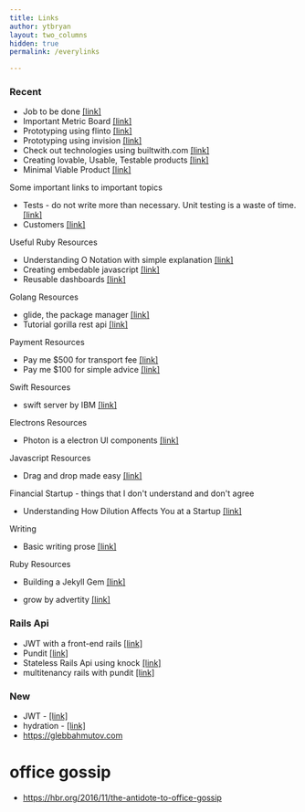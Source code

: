 ```yaml
---
title: Links
author: ytbryan
layout: two_columns
hidden: true
permalink: /everylinks

---
```







  ### Recent

  - Job to be done [[link]](http://innovatorstoolkit.com/content/technique-1-jobs-be-done)
  - Important Metric Board [[link]](https://twitter.com/ytbryan/status/440884044146814977)
  - Prototyping using flinto [[link]](https://www.flinto.com)
  - Prototyping using invision [[link]](https://www.invisionapp.com)
  - Check out technologies using builtwith.com [[link]](https://builtwith.com)
  - Creating lovable, Usable, Testable products [[link]]( http://blog.crisp.se/2016/01/25/henrikkniberg/making-sense-of-mvp)
  - Minimal Viable Product [[link]](https://blog.fastmonkeys.com/2014/06/18/minimum-viable-product-your-ultimate-guide-to-mvp-great-examples/)

  Some important links to important topics

  - Tests - do not write more than necessary. Unit testing is a waste of time. [[link]](/docs/testing.pdf)
  - Customers [[link]](/docs/customers.jpg)

  Useful Ruby Resources

  - Understanding O Notation with simple explanation [[link]](http://blog.honeybadger.io/a-rubyist-s-guide-to-big-o-notation/?utm_source=rubyweekly&utm_medium=email)
  - Creating embedable javascript [[link]](http://blog.swirrl.com/articles/creating-asynchronous-embeddable-javascript-widgets/)
  - Reusable dashboards [[link]](https://colorlib.com/wp/free-html5-admin-dashboard-templates/)


  Golang Resources

  - glide, the package manager [[link]](https://github.com/Masterminds/glide)
  - Tutorial gorilla rest api [[link]]( http://www.giantflyingsaucer.com/blog/?p=5635)

   Payment Resources

   - Pay me $500 for transport fee [[link]](https://paypal.me/tadapay/500)
   - Pay me $100 for simple advice [[link]](https://paypal.me/tadapay/100)


   Swift Resources

   - swift server by IBM [[link]](https://github.com/ibm-swift/kitura)

   Electrons Resources

   - Photon is a electron UI components [[link]](http://photonkit.com)

   Javascript Resources

   - Drag and drop made easy [[link]]( https://github.com/bevacqua/dragula)

   Financial Startup - things that I don't understand and don't agree
   - Understanding How Dilution Affects You at a Startup [[link]](https://bothsidesofthetable.com/understanding-how-dilution-affects-you-at-a-startup-4fb4cd29ad5c#.ykrxorneb)

   Writing
   - Basic writing prose [[link]](http://www.hu.mtu.edu/~cwaddell/Basic_Prose_Style.html)

   Ruby Resources
   - Building a Jekyll Gem [[link]](https://webdesign.tutsplus.com/tutorials/how-to-create-and-publish-a-jekyll-theme-gem--cms-27475)

   - grow by advertity [[link]](http://www.nuggetsoftruth.com/learn_to_grow_through_adversity.htm)


   ### Rails Api
   - JWT with a front-end rails  [[link]](http://zacstewart.com/2015/05/14/using-json-web-tokens-to-authenticate-javascript-front-ends-on-rails.html)
   - Pundit [[link]](https://github.com/elabs/pundit)
   - Stateless Rails Api using knock [[link]](http://fredguest.com/2015/03/06/building-a-stateless-rails-api-with-react-and-twitter-oauth/)
   - multitenancy rails with pundit [[link]]( http://andrewmarkle.com/2016/04/06/multitenancy-with-pundit.html)


   ### New

   - JWT - [[link]](https://jwt.io/introduction/)
   - hydration - [[link]](https://glebbahmutov.com/hydrate-vue-todo/)
   - https://glebbahmutov.com

   # office gossip
   - https://hbr.org/2016/11/the-antidote-to-office-gossip

